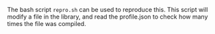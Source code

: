 The bash script `repro.sh` can be used to reproduce this. This script will modify a file in the library, and read the profile.json to check how many times the file was compiled.
